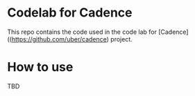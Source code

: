 # Codelab for Cadence
This repo contains the code used in the code lab for [Cadence]((https://github.com/uber/cadence) project.

# How to use
TBD